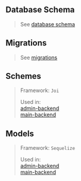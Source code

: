 ## Database Schema
> See [database schema](https://github.com/WorkQuest/database-models/tree/master/database-schema.png)
## Migrations
> See [migrations](https://github.com/WorkQuest/database-models/tree/master/src/migrations)
## Schemes
> Framework: ``Joi``
>
> Used in:\
> [admin-backend](https://github.com/workQuest/admin-backend/)\
> [main-backend](https://github.com/workQuest/backend-development/)


## Models
> Framework: ``Sequelize``
>
> Used in:\
> [admin-backend](https://github.com/workQuest/admin-backend/)\
> [main-backend](https://github.com/workQuest/backend-development/)


